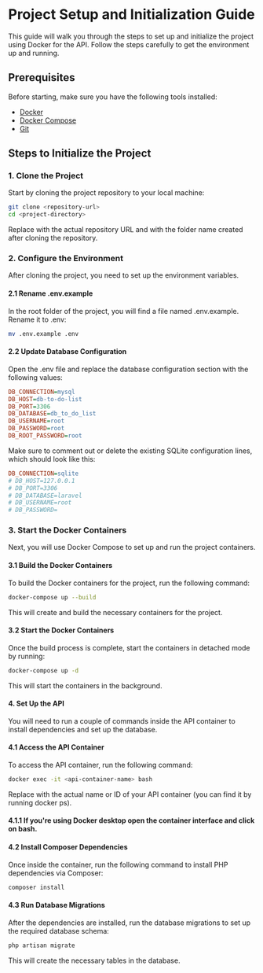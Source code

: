 # Project Setup and Initialization Guide

This guide will walk you through the steps to set up and initialize the project using Docker for the API. Follow the steps carefully to get the environment up and running.

## Prerequisites

Before starting, make sure you have the following tools installed:

- [Docker](https://www.docker.com/get-started)
- [Docker Compose](https://docs.docker.com/compose/install/)
- [Git](https://git-scm.com/)

## Steps to Initialize the Project

### 1. Clone the Project

Start by cloning the project repository to your local machine:

```bash
git clone <repository-url>
cd <project-directory>
```
Replace <repository-url> with the actual repository URL and <project-directory> with the folder name created after cloning the repository.

### 2. Configure the Environment
After cloning the project, you need to set up the environment variables.

#### 2.1 Rename .env.example
In the root folder of the project, you will find a file named .env.example. Rename it to .env:

```bash
mv .env.example .env
```
#### 2.2 Update Database Configuration
Open the .env file and replace the database configuration section with the following values:

```ini
DB_CONNECTION=mysql
DB_HOST=db-to-do-list
DB_PORT=3306
DB_DATABASE=db_to_do_list
DB_USERNAME=root
DB_PASSWORD=root
DB_ROOT_PASSWORD=root
```
Make sure to comment out or delete the existing SQLite configuration lines, which should look like this:

```ini
DB_CONNECTION=sqlite
# DB_HOST=127.0.0.1
# DB_PORT=3306
# DB_DATABASE=laravel
# DB_USERNAME=root
# DB_PASSWORD=
```
### 3. Start the Docker Containers
Next, you will use Docker Compose to set up and run the project containers.

#### 3.1 Build the Docker Containers
To build the Docker containers for the project, run the following command:

```bash
docker-compose up --build
```
This will create and build the necessary containers for the project.

#### 3.2 Start the Docker Containers
Once the build process is complete, start the containers in detached mode by running:

```bash
docker-compose up -d
```
This will start the containers in the background.

#### 4. Set Up the API
You will need to run a couple of commands inside the API container to install dependencies and set up the database.

#### 4.1 Access the API Container
To access the API container, run the following command:

```bash
docker exec -it <api-container-name> bash
```
Replace <api-container-name> with the actual name or ID of your API container (you can find it by running docker ps).

#### 4.1.1 If you're using Docker desktop open the container interface and click on bash.

#### 4.2 Install Composer Dependencies
Once inside the container, run the following command to install PHP dependencies via Composer:

```bash
composer install
```
#### 4.3 Run Database Migrations
After the dependencies are installed, run the database migrations to set up the required database schema:

```bash
php artisan migrate
```
This will create the necessary tables in the database.
